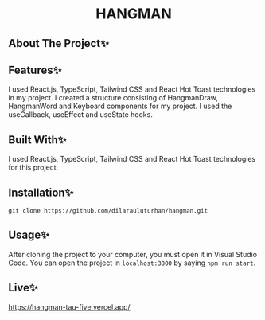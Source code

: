 <div align="center">
  <h1 align="center">HANGMAN</h1>
</div>

## About The Project✨


## Features✨
I used React.js, TypeScript, Tailwind CSS and React Hot Toast technologies in my project. I created a structure consisting of HangmanDraw, HangmanWord and Keyboard components for my project. I used the useCallback, useEffect and useState hooks.

## Built With✨
I used React.js, TypeScript, Tailwind CSS and React Hot Toast technologies for this project.

## Installation✨
````
git clone https://github.com/dilarauluturhan/hangman.git
````
## Usage✨
After cloning the project to your computer, you must open it in Visual Studio Code. You can open the project in `localhost:3000` by saying `npm run start`.

## Live✨
https://hangman-tau-five.vercel.app/
